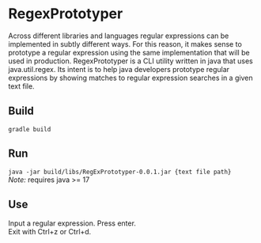 # RegexPrototyper
Across different libraries and languages regular expressions can be implemented in subtly different ways.  For this reason, it makes sense to prototype a regular expression using the same implementation that will be used in production.  RegexPrototyper is a CLI utility written in java that uses java.util.regex.  Its intent is to help java developers prototype regular expressions by showing matches to regular expression searches in a given text file.

## Build
```gradle build```

## Run
```java -jar build/libs/RegExPrototyper-0.0.1.jar {text file path}```<br>
<em>Note:</em> requires java >= 17

## Use
Input a regular expression.  Press enter.<br>
Exit with Ctrl+z or Ctrl+d.

 
